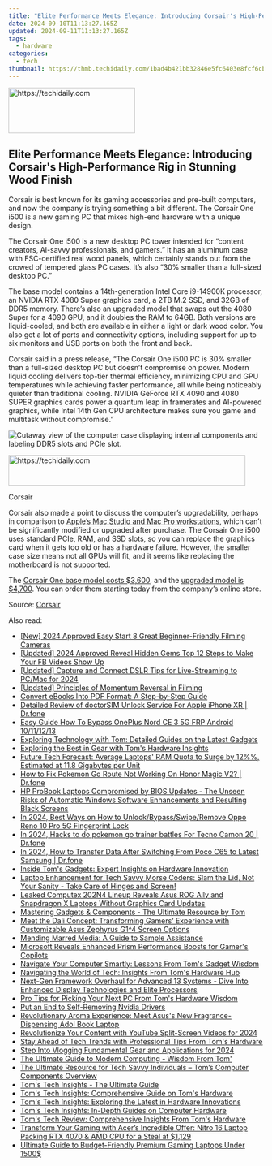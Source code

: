 ```yaml
---
title: "Elite Performance Meets Elegance: Introducing Corsair's High-Performance Rig in Stunning Wood Finish"
date: 2024-09-10T11:13:27.165Z
updated: 2024-09-11T11:13:27.165Z
tags:
  - hardware
categories:
  - tech
thumbnail: https://thmb.techidaily.com/1bad4b421bb32846e5fc6403e8fcf6cbbd15b750f94fb78ec302f18fa7afd0c5.jpg
---
```






<!-- affiliate ads begin -->
<a href="https://aligracehair.sjv.io/c/5597632/2135368/19272" target="_top" id="2135368">
  <img src="//a.impactradius-go.com/display-ad/19272-2135368" border="0" alt="https://techidaily.com" width="250" height="90"/>
</a>
<img height="0" width="0" src="https://aligracehair.sjv.io/i/5597632/2135368/19272" style="position:absolute;visibility:hidden;" border="0" />
<!-- affiliate ads end -->




## Elite Performance Meets Elegance: Introducing Corsair's High-Performance Rig in Stunning Wood Finish

Corsair is best known for its gaming accessories and pre-built computers, and now the company is trying something a bit different. The Corsair One i500 is a new gaming PC that mixes high-end hardware with a unique design.

 The Corsair One i500 is a new desktop PC tower intended for “content creators, AI-savvy professionals, and gamers.” It has an aluminum case with FSC-certified real wood panels, which certainly stands out from the crowed of tempered glass PC cases. It’s also “30% smaller than a full-sized desktop PC.”

 The base model contains a 14th-generation Intel Core i9-14900K processor, an NVIDIA RTX 4080 Super graphics card, a 2TB M.2 SSD, and 32GB of DDR5 memory. There’s also an upgraded model that swaps out the 4080 Super for a 4090 GPU, and it doubles the RAM to 64GB. Both versions are liquid-cooled, and both are available in either a light or dark wood color. You also get a lot of ports and connectivity options, including support for up to six monitors and USB ports on both the front and back.

 Corsair said in a press release, “The Corsair One i500 PC is 30% smaller than a full-sized desktop PC but doesn’t compromise on power. Modern liquid cooling delivers top-tier thermal efficiency, minimizing CPU and GPU temperatures while achieving faster performance, all while being noticeably quieter than traditional cooling. NVIDIA GeForce RTX 4090 and 4080 SUPER graphics cards power a quantum leap in framerates and AI-powered graphics, while Intel 14th Gen CPU architecture makes sure you game and multitask without compromise.”

![Cutaway view of the computer case displaying internal components and labeling DDR5 slots and PCIe slot.](https://static1.howtogeekimages.com/wordpress/wp-content/uploads/2024/05/corsair2.jpg) 





<!-- affiliate ads begin -->
<a href="https://bluettius.sjv.io/c/5597632/2139114/17108" target="_top" id="2139114">
  <img src="//a.impactradius-go.com/display-ad/17108-2139114" border="0" alt="https://techidaily.com" width="468" height="60"/>
</a>
<img height="0" width="0" src="https://bluettius.sjv.io/i/5597632/2139114/17108" style="position:absolute;visibility:hidden;" border="0" />
<!-- affiliate ads end -->




Corsair

 Corsair also made a point to discuss the computer’s upgradability, perhaps in comparison to [Apple’s Mac Studio and Mac Pro workstations](https://pokemon-go-android.techidaily.com/in-2024-all-you-need-to-know-about-mega-greninja-for-poco-m6-pro-4g-drfone-by-drfone-virtual-android/), which can’t be significantly modified or upgraded after purchase. The Corsair One i500 uses standard PCIe, RAM, and SSD slots, so you can replace the graphics card when it gets too old or has a hardware failure. However, the smaller case size means not all GPUs will fit, and it seems like replacing the motherboard is not supported.

 The [Corsair One base model costs $3,600](https://www.corsair.com/us/en/p/gaming-computers/cs-9020038-na/corsair-one-i500-pc-wood-dark-liquid-cooled-intel-core-i9-14900k-and-nvidia-rtx-4080-super-2tb-m-2-ssd-32gb-ddr5-win11-home-cs-9020038-na), and the [upgraded model is $4,700](https://www.corsair.com/us/en/p/gaming-computers/cs-9020036-na/corsair-one-i500-pc-wood-dark-liquid-cooled-intel-core-i9-14900k-and-nvidia-rtx-4090-2tb-m-2-ssd-64gb-ddr5-win11-pro-cs-9020036-na). You can order them starting today from the company’s online store.

 Source: [Corsair](https://www.businesswire.com/news/home/20240506359656/en/Compact-Without-Compromise-CORSAIR-Unveils-the-CORSAIR-ONE-i500-PC/)

<ins class="adsbygoogle"
     style="display:block"
     data-ad-format="autorelaxed"
     data-ad-client="ca-pub-7571918770474297"
     data-ad-slot="1223367746"></ins>



<ins class="adsbygoogle"
     style="display:block"
     data-ad-client="ca-pub-7571918770474297"
     data-ad-slot="8358498916"
     data-ad-format="auto"
     data-full-width-responsive="true"></ins>

<span class="atpl-alsoreadstyle">Also read:</span>
<div><ul>
<li><a href="https://fox-helps.techidaily.com/new-2024-approved-easy-start-8-great-beginner-friendly-filming-cameras/"><u>[New] 2024 Approved  Easy Start  8 Great Beginner-Friendly Filming Cameras</u></a></li>
<li><a href="https://facebook-video-recording.techidaily.com/updated-2024-approved-reveal-hidden-gems-top-12-steps-to-make-your-fb-videos-show-up/"><u>[Updated] 2024 Approved  Reveal Hidden Gems  Top 12 Steps to Make Your FB Videos Show Up</u></a></li>
<li><a href="https://facebook-clips.techidaily.com/updated-capture-and-connect-dslr-tips-for-live-streaming-to-pcmac-for-2024/"><u>[Updated] Capture and Connect  DSLR Tips for Live-Streaming to PC/Mac for 2024</u></a></li>
<li><a href="https://extra-skills.techidaily.com/updated-principles-of-momentum-reversal-in-filming/"><u>[Updated] Principles of Momentum Reversal in Filming</u></a></li>
<li><a href="https://tech-revival.techidaily.com/convert-ebooks-into-pdf-format-a-step-by-step-guide/"><u>Convert eBooks Into PDF Format: A Step-by-Step Guide</u></a></li>
<li><a href="https://iphone-unlock.techidaily.com/detailed-review-of-doctorsim-unlock-service-for-apple-iphone-xr-drfone-by-drfone-ios/"><u>Detailed Review of doctorSIM Unlock Service For Apple iPhone XR | Dr.fone</u></a></li>
<li><a href="https://android-frp.techidaily.com/easy-guide-how-to-bypass-oneplus-nord-ce-3-5g-frp-android-10111213-by-drfone-android/"><u>Easy Guide How To Bypass OnePlus Nord CE 3 5G FRP Android 10/11/12/13</u></a></li>
<li><a href="https://hardware-tips.techidaily.com/exploring-technology-with-tom-detailed-guides-on-the-latest-gadgets/"><u>Exploring Technology with Tom: Detailed Guides on the Latest Gadgets</u></a></li>
<li><a href="https://hardware-tips.techidaily.com/exploring-the-best-in-gear-with-toms-hardware-insights/"><u>Exploring the Best in Gear with Tom's Hardware Insights</u></a></li>
<li><a href="https://hardware-tips.techidaily.com/future-tech-forecast-average-laptops-ram-quota-to-surge-by-12-estimated-at-118-gigabytes-per-unit/"><u>Future Tech Forecast: Average Laptops' RAM Quota to Surge by 12%%, Estimated at 11.8 Gigabytes per Unit</u></a></li>
<li><a href="https://pokemon-go-android.techidaily.com/how-to-fix-pokemon-go-route-not-working-on-honor-magic-v2-drfone-by-drfone-virtual-android/"><u>How to Fix Pokemon Go Route Not Working On Honor Magic V2? | Dr.fone</u></a></li>
<li><a href="https://hardware-tips.techidaily.com/hp-probook-laptops-compromised-by-bios-updates-the-unseen-risks-of-automatic-windows-software-enhancements-and-resulting-black-screens/"><u>HP ProBook Laptops Compromised by BIOS Updates - The Unseen Risks of Automatic Windows Software Enhancements and Resulting Black Screens</u></a></li>
<li><a href="https://easy-unlock-android.techidaily.com/in-2024-best-ways-on-how-to-unlockbypassswiperemove-oppo-reno-10-pro-5g-fingerprint-lock-by-drfone-android/"><u>In 2024, Best Ways on How to Unlock/Bypass/Swipe/Remove Oppo Reno 10 Pro 5G Fingerprint Lock</u></a></li>
<li><a href="https://android-pokemon-go.techidaily.com/in-2024-hacks-to-do-pokemon-go-trainer-battles-for-tecno-camon-20-drfone-by-drfone-virtual-android/"><u>In 2024, Hacks to do pokemon go trainer battles For Tecno Camon 20 | Dr.fone</u></a></li>
<li><a href="https://android-transfer.techidaily.com/in-2024-how-to-transfer-data-after-switching-from-poco-c65-to-latest-samsung-drfone-by-drfone-transfer-from-android-transfer-from-android/"><u>In 2024, How to Transfer Data After Switching From Poco C65 to Latest Samsung | Dr.fone</u></a></li>
<li><a href="https://hardware-tips.techidaily.com/inside-toms-gadgets-expert-insights-on-hardware-innovation/"><u>Inside Tom's Gadgets: Expert Insights on Hardware Innovation</u></a></li>
<li><a href="https://hardware-tips.techidaily.com/laptop-enhancement-for-tech-savvy-morse-coders-slam-the-lid-not-your-sanity-take-care-of-hinges-and-screen/"><u>Laptop Enhancement for Tech Savvy Morse Coders: Slam the Lid, Not Your Sanity - Take Care of Hinges and Screen!</u></a></li>
<li><a href="https://hardware-tips.techidaily.com/leaked-computex-202n4-lineup-reveals-asus-rog-ally-and-snapdragon-x-laptops-without-graphics-card-updates/"><u>Leaked Computex 202N4 Lineup Reveals Asus ROG Ally and Snapdragon X Laptops Without Graphics Card Updates</u></a></li>
<li><a href="https://hardware-tips.techidaily.com/mastering-gadgets-and-components-the-ultimate-resource-by-tom/"><u>Mastering Gadgets & Components - The Ultimate Resource by Tom</u></a></li>
<li><a href="https://hardware-tips.techidaily.com/meet-the-dali-concept-transforming-gamers-experience-with-customizable-asus-zephyrus-g14-screen-options/"><u>Meet the Dali Concept: Transforming Gamers’ Experience with Customizable Asus Zephyrus G1^4 Screen Options</u></a></li>
<li><a href="https://data-wizards.techidaily.com/mending-marred-media-a-guide-to-sample-assistance/"><u>Mending Marred Media: A Guide to Sample Assistance</u></a></li>
<li><a href="https://hardware-tips.techidaily.com/microsoft-reveals-enhanced-prism-performance-boosts-for-gamers-copilots/"><u>Microsoft Reveals Enhanced Prism Performance Boosts for Gamer's Copilots</u></a></li>
<li><a href="https://hardware-tips.techidaily.com/navigate-your-computer-smartly-lessons-from-toms-gadget-wisdom/"><u>Navigate Your Computer Smartly: Lessons From Tom's Gadget Wisdom</u></a></li>
<li><a href="https://hardware-tips.techidaily.com/navigating-the-world-of-tech-insights-from-toms-hardware-hub/"><u>Navigating the World of Tech: Insights From Tom's Hardware Hub</u></a></li>
<li><a href="https://hardware-tips.techidaily.com/next-gen-framework-overhaul-for-advanced-13-systems-dive-into-enhanced-display-technologies-and-elite-processors/"><u>Next-Gen Framework Overhaul for Advanced 13 Systems - Dive Into Enhanced Display Technologies and Elite Processors</u></a></li>
<li><a href="https://hardware-tips.techidaily.com/pro-tips-for-picking-your-next-pc-from-toms-hardware-wisdom/"><u>Pro Tips for Picking Your Next PC From Tom's Hardware Wisdom</u></a></li>
<li><a href="https://driver-error.techidaily.com/put-an-end-to-self-removing-nvidia-drivers/"><u>Put an End to Self-Removing Nvidia Drivers</u></a></li>
<li><a href="https://hardware-tips.techidaily.com/revolutionary-aroma-experience-meet-asuss-new-fragrance-dispensing-adol-book-laptop/"><u>Revolutionary Aroma Experience: Meet Asus's New Fragrance-Dispensing Adol Book Laptop</u></a></li>
<li><a href="https://facebook-video-footage.techidaily.com/revolutionize-your-content-with-youtube-split-screen-videos-for-2024/"><u>Revolutionize Your Content with YouTube Split-Screen Videos for 2024</u></a></li>
<li><a href="https://hardware-tips.techidaily.com/stay-ahead-of-tech-trends-with-professional-tips-from-toms-hardware/"><u>Stay Ahead of Tech Trends with Professional Tips From Tom's Hardware</u></a></li>
<li><a href="https://vp-tips.techidaily.com/step-into-vlogging-fundamental-gear-and-applications-for-2024/"><u>Step Into Vlogging  Fundamental Gear and Applications for 2024</u></a></li>
<li><a href="https://hardware-tips.techidaily.com/the-ultimate-guide-to-modern-computing-wisdom-from-tom/"><u>The Ultimate Guide to Modern Computing - Wisdom From Tom'</u></a></li>
<li><a href="https://hardware-tips.techidaily.com/the-ultimate-resource-for-tech-savvy-individuals-toms-computer-components-overview/"><u>The Ultimate Resource for Tech Savvy Individuals – Tom’s Computer Components Overview</u></a></li>
<li><a href="https://hardware-tips.techidaily.com/toms-tech-insights-the-ultimate-guide-t172386287986915/"><u>Tom's Tech Insights - The Ultimate Guide</u></a></li>
<li><a href="https://hardware-tips.techidaily.com/toms-tech-insights-comprehensive-guide-on-toms-hardware/"><u>Tom's Tech Insights: Comprehensive Guide on Tom's Hardware</u></a></li>
<li><a href="https://hardware-tips.techidaily.com/toms-tech-insights-exploring-the-latest-in-hardware-innovations/"><u>Tom's Tech Insights: Exploring the Latest in Hardware Innovations</u></a></li>
<li><a href="https://hardware-tips.techidaily.com/toms-tech-insights-in-depth-guides-on-computer-hardware/"><u>Tom's Tech Insights: In-Depth Guides on Computer Hardware</u></a></li>
<li><a href="https://hardware-tips.techidaily.com/toms-tech-review-comprehensive-insights-from-toms-hardware/"><u>Tom's Tech Review: Comprehensive Insights From Tom's Hardware</u></a></li>
<li><a href="https://hardware-tips.techidaily.com/transform-your-gaming-with-acers-incredible-offer-nitro-16-laptop-packing-rtx-4070-and-amd-cpu-for-a-steal-at-1129/"><u>Transform Your Gaming with Acer’s Incredible Offer: Nitro 16 Laptop Packing RTX 4070 & AMD CPU for a Steal at $1,129</u></a></li>
<li><a href="https://hardware-tips.techidaily.com/ultimate-guide-to-budget-friendly-premium-gaming-laptops-under-1500/"><u>Ultimate Guide to Budget-Friendly Premium Gaming Laptops Under 1500$</u></a></li>
</ul></div>
